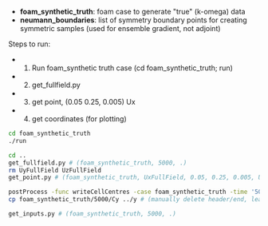 

* __foam_synthetic_truth__: foam case to generate "true" (k-omega) data
* __neumann_boundaries__: list of symmetry boundary points for creating symmetric samples (used for ensemble gradient, not adjoint)

Steps to run:
* 1. Run foam_synthetic truth case (cd foam_synthetic_truth; run)
* 2. get_fullfield.py
* 3. get point, (0.05 0.25, 0.005) Ux
* 4. get coordinates (for plotting)

```sh
cd foam_synthetic_truth
./run

cd ..
get_fullfield.py # (foam_synthetic_truth, 5000, .)
rm UyFullField UzFullField
get_point.py # (foam_synthetic_truth, UxFullField, 0.05, 0.25, 0.005, UxPoint_0)

postProcess -func writeCellCentres -case foam_synthetic_truth -time '5000'
cp foam_synthetic_truth/5000/Cy ../y # (manually delete header/end, leave only the 50 values)

get_inputs.py # (foam_synthetic_truth, 5000, .)
```